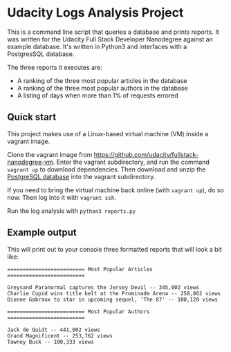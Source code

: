 # Udacity Logs Analysis Project

This is a command line script that queries a database and prints reports.  It was written for the Udacity Full Stack Developer Nanodegree against an example database.  It's written in Python3 and interfaces with a PostgresSQL database.

The three reports it executes are:

- A ranking of the three most popular articles in the database
- A ranking of the three most popular authors in the database
- A listing of days when more than 1% of requests errored

## Quick start

This project makes use of a Linux-based virtual machine (VM) inside a vagrant image.

Clone the vagrant image from https://github.com/udacity/fullstack-nanodegree-vm.  Enter the vagrant subdirectory, and run the command `vagrant up` to download dependencies.  Then download and unzip the [PostgreSQL database](https://d17h27t6h515a5.cloudfront.net/topher/2016/August/57b5f748_newsdata/newsdata.zip) into the vagrant subdirectory.

If you need to bring the virtual machine back online (with `vagrant up`), do so now. Then log into it with `vagrant ssh`.

Run the log analysis with `python3 reports.py`

## Example output

This will print out to your console three formatted reports that will look a bit like:

```text
========================= Most Popular Articles =========================

Greysand Paranormal captures the Jersey Devil -- 345,002 views
Charlie Cupid wins title belt at the Prominade Arena -- 258,862 views
Dionne Gabraux to star in upcoming sequel, 'The 87' -- 100,120 views

========================= Most Popular Authors =========================

Jack de Quidt -- 441,002 views
Grand Magnificent -- 253,762 views
Tawney Buck -- 100,333 views
```
